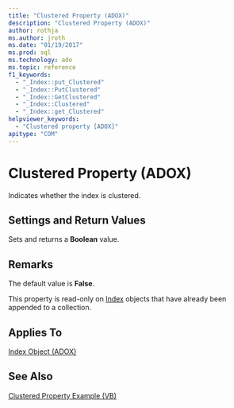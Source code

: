 ```yaml
---
title: "Clustered Property (ADOX)"
description: "Clustered Property (ADOX)"
author: rothja
ms.author: jroth
ms.date: "01/19/2017"
ms.prod: sql
ms.technology: ado
ms.topic: reference
f1_keywords:
  - "_Index::put_Clustered"
  - "_Index::PutClustered"
  - "_Index::GetClustered"
  - "_Index::Clustered"
  - "_Index::get_Clustered"
helpviewer_keywords:
  - "Clustered property [ADOX]"
apitype: "COM"
---
```

# Clustered Property (ADOX)
Indicates whether the index is clustered.  
  
## Settings and Return Values  
 Sets and returns a **Boolean** value.  
  
## Remarks  
 The default value is **False**.  
  
 This property is read-only on [Index](./index-object-adox.md) objects that have already been appended to a collection.  
  
## Applies To  
 [Index Object (ADOX)](./index-object-adox.md)  
  
## See Also  
 [Clustered Property Example (VB)](./clustered-property-example-vb.md)